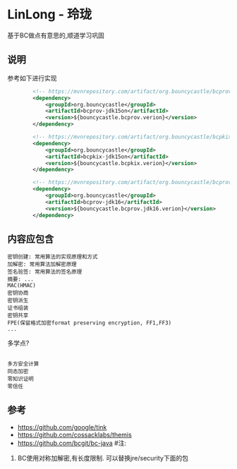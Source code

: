 # LinLong - 玲珑
基于BC做点有意思的,顺道学习巩固
## 说明
参考如下进行实现
```xml
		<!-- https://mvnrepository.com/artifact/org.bouncycastle/bcprov-jdk15on -->
		<dependency>
			<groupId>org.bouncycastle</groupId>
			<artifactId>bcprov-jdk15on</artifactId>
			<version>${bouncycastle.bcprov.verion}</version>
		</dependency>

		<!-- https://mvnrepository.com/artifact/org.bouncycastle/bcpkix-jdk15on -->
		<dependency>
			<groupId>org.bouncycastle</groupId>
			<artifactId>bcpkix-jdk15on</artifactId>
			<version>${bouncycastle.bcpkix.verion}</version>
		</dependency>

		<!-- https://mvnrepository.com/artifact/org.bouncycastle/bcprov-jdk16 -->
		<dependency>
			<groupId>org.bouncycastle</groupId>
			<artifactId>bcprov-jdk16</artifactId>
			<version>${bouncycastle.bcprov.jdk16.verion}</version>
		</dependency>

```

## 内容应包含
```
密钥创建: 常用算法的实现原理和方式
加解密: 常用算法加解密原理
签名验签: 常用算法的签名原理
摘要: ...
MAC(HMAC)
密钥协商
密钥派生
证书组装
密钥共享
FPE(保留格式加密format preserving encryption, FF1,FF3)
...
```

多学点?
```

多方安全计算
同态加密
零知识证明
零信任

```

## 参考
* https://github.com/google/tink
* https://github.com/cossacklabs/themis
* https://github.com/bcgit/bc-java
#注:
1. BC使用对称加解密,有长度限制. 可以替换jre/security下面的包
